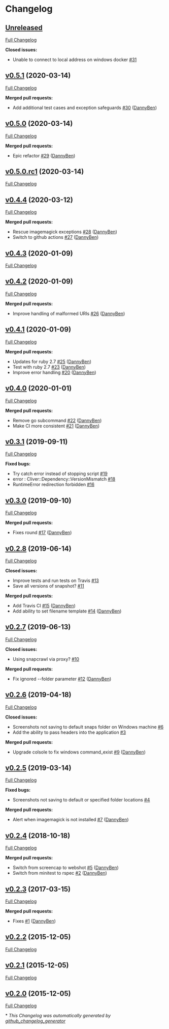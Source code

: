 # Changelog

## [Unreleased](https://github.com/DannyBen/snapcrawl/tree/HEAD)

[Full Changelog](https://github.com/DannyBen/snapcrawl/compare/v0.5.1...HEAD)

**Closed issues:**

- Unable to connect to local address on windows docker [\#31](https://github.com/DannyBen/snapcrawl/issues/31)

## [v0.5.1](https://github.com/DannyBen/snapcrawl/tree/v0.5.1) (2020-03-14)

[Full Changelog](https://github.com/DannyBen/snapcrawl/compare/v0.5.0...v0.5.1)

**Merged pull requests:**

- Add additional test cases and exception safeguards [\#30](https://github.com/DannyBen/snapcrawl/pull/30) ([DannyBen](https://github.com/DannyBen))

## [v0.5.0](https://github.com/DannyBen/snapcrawl/tree/v0.5.0) (2020-03-14)

[Full Changelog](https://github.com/DannyBen/snapcrawl/compare/v0.5.0.rc1...v0.5.0)

**Merged pull requests:**

- Epic refactor [\#29](https://github.com/DannyBen/snapcrawl/pull/29) ([DannyBen](https://github.com/DannyBen))

## [v0.5.0.rc1](https://github.com/DannyBen/snapcrawl/tree/v0.5.0.rc1) (2020-03-14)

[Full Changelog](https://github.com/DannyBen/snapcrawl/compare/v0.4.4...v0.5.0.rc1)

## [v0.4.4](https://github.com/DannyBen/snapcrawl/tree/v0.4.4) (2020-03-12)

[Full Changelog](https://github.com/DannyBen/snapcrawl/compare/v0.4.3...v0.4.4)

**Merged pull requests:**

- Rescue imagemagick exceptions [\#28](https://github.com/DannyBen/snapcrawl/pull/28) ([DannyBen](https://github.com/DannyBen))
- Switch to github actions [\#27](https://github.com/DannyBen/snapcrawl/pull/27) ([DannyBen](https://github.com/DannyBen))

## [v0.4.3](https://github.com/DannyBen/snapcrawl/tree/v0.4.3) (2020-01-09)

[Full Changelog](https://github.com/DannyBen/snapcrawl/compare/v0.4.2...v0.4.3)

## [v0.4.2](https://github.com/DannyBen/snapcrawl/tree/v0.4.2) (2020-01-09)

[Full Changelog](https://github.com/DannyBen/snapcrawl/compare/v0.4.1...v0.4.2)

**Merged pull requests:**

- Improve handling of malformed URIs [\#26](https://github.com/DannyBen/snapcrawl/pull/26) ([DannyBen](https://github.com/DannyBen))

## [v0.4.1](https://github.com/DannyBen/snapcrawl/tree/v0.4.1) (2020-01-09)

[Full Changelog](https://github.com/DannyBen/snapcrawl/compare/v0.4.0...v0.4.1)

**Merged pull requests:**

- Updates for ruby 2.7 [\#25](https://github.com/DannyBen/snapcrawl/pull/25) ([DannyBen](https://github.com/DannyBen))
- Test with ruby 2.7 [\#23](https://github.com/DannyBen/snapcrawl/pull/23) ([DannyBen](https://github.com/DannyBen))
- Improve error handling [\#20](https://github.com/DannyBen/snapcrawl/pull/20) ([DannyBen](https://github.com/DannyBen))

## [v0.4.0](https://github.com/DannyBen/snapcrawl/tree/v0.4.0) (2020-01-01)

[Full Changelog](https://github.com/DannyBen/snapcrawl/compare/v0.3.1...v0.4.0)

**Merged pull requests:**

- Remove go subcommand [\#22](https://github.com/DannyBen/snapcrawl/pull/22) ([DannyBen](https://github.com/DannyBen))
- Make CI more consistent [\#21](https://github.com/DannyBen/snapcrawl/pull/21) ([DannyBen](https://github.com/DannyBen))

## [v0.3.1](https://github.com/DannyBen/snapcrawl/tree/v0.3.1) (2019-09-11)

[Full Changelog](https://github.com/DannyBen/snapcrawl/compare/v0.3.0...v0.3.1)

**Fixed bugs:**

- Try catch error instead of stopping script [\#19](https://github.com/DannyBen/snapcrawl/issues/19)
- error : Cliver::Dependency::VersionMismatch [\#18](https://github.com/DannyBen/snapcrawl/issues/18)
- RuntimeError redirection forbidden [\#16](https://github.com/DannyBen/snapcrawl/issues/16)

## [v0.3.0](https://github.com/DannyBen/snapcrawl/tree/v0.3.0) (2019-09-10)

[Full Changelog](https://github.com/DannyBen/snapcrawl/compare/v0.2.8...v0.3.0)

**Merged pull requests:**

- Fixes round [\#17](https://github.com/DannyBen/snapcrawl/pull/17) ([DannyBen](https://github.com/DannyBen))

## [v0.2.8](https://github.com/DannyBen/snapcrawl/tree/v0.2.8) (2019-06-14)

[Full Changelog](https://github.com/DannyBen/snapcrawl/compare/v0.2.7...v0.2.8)

**Closed issues:**

- Improve tests and run tests on Travis [\#13](https://github.com/DannyBen/snapcrawl/issues/13)
- Save all versions of snapshot? [\#11](https://github.com/DannyBen/snapcrawl/issues/11)

**Merged pull requests:**

- Add Travis CI [\#15](https://github.com/DannyBen/snapcrawl/pull/15) ([DannyBen](https://github.com/DannyBen))
- Add ability to set filename template [\#14](https://github.com/DannyBen/snapcrawl/pull/14) ([DannyBen](https://github.com/DannyBen))

## [v0.2.7](https://github.com/DannyBen/snapcrawl/tree/v0.2.7) (2019-06-13)

[Full Changelog](https://github.com/DannyBen/snapcrawl/compare/v0.2.6...v0.2.7)

**Closed issues:**

- Using snapcrawl via proxy? [\#10](https://github.com/DannyBen/snapcrawl/issues/10)

**Merged pull requests:**

- Fix ignored --folder parameter [\#12](https://github.com/DannyBen/snapcrawl/pull/12) ([DannyBen](https://github.com/DannyBen))

## [v0.2.6](https://github.com/DannyBen/snapcrawl/tree/v0.2.6) (2019-04-18)

[Full Changelog](https://github.com/DannyBen/snapcrawl/compare/v0.2.5...v0.2.6)

**Closed issues:**

- Screenshots not saving to default snaps folder on Windows machine [\#6](https://github.com/DannyBen/snapcrawl/issues/6)
- Add the ability to pass headers into the application [\#3](https://github.com/DannyBen/snapcrawl/issues/3)

**Merged pull requests:**

- Upgrade colsole to fix windows command\_exist [\#9](https://github.com/DannyBen/snapcrawl/pull/9) ([DannyBen](https://github.com/DannyBen))

## [v0.2.5](https://github.com/DannyBen/snapcrawl/tree/v0.2.5) (2019-03-14)

[Full Changelog](https://github.com/DannyBen/snapcrawl/compare/v0.2.4...v0.2.5)

**Fixed bugs:**

- Screenshots not saving to default or specified folder locations [\#4](https://github.com/DannyBen/snapcrawl/issues/4)

**Merged pull requests:**

- Alert when imagemagick is not installed [\#7](https://github.com/DannyBen/snapcrawl/pull/7) ([DannyBen](https://github.com/DannyBen))

## [v0.2.4](https://github.com/DannyBen/snapcrawl/tree/v0.2.4) (2018-10-18)

[Full Changelog](https://github.com/DannyBen/snapcrawl/compare/v0.2.3...v0.2.4)

**Merged pull requests:**

- Switch from screencap to webshot [\#5](https://github.com/DannyBen/snapcrawl/pull/5) ([DannyBen](https://github.com/DannyBen))
- Switch from minitest to rspec [\#2](https://github.com/DannyBen/snapcrawl/pull/2) ([DannyBen](https://github.com/DannyBen))

## [v0.2.3](https://github.com/DannyBen/snapcrawl/tree/v0.2.3) (2017-03-15)

[Full Changelog](https://github.com/DannyBen/snapcrawl/compare/v0.2.2...v0.2.3)

**Merged pull requests:**

- Fixes [\#1](https://github.com/DannyBen/snapcrawl/pull/1) ([DannyBen](https://github.com/DannyBen))

## [v0.2.2](https://github.com/DannyBen/snapcrawl/tree/v0.2.2) (2015-12-05)

[Full Changelog](https://github.com/DannyBen/snapcrawl/compare/v0.2.1...v0.2.2)

## [v0.2.1](https://github.com/DannyBen/snapcrawl/tree/v0.2.1) (2015-12-05)

[Full Changelog](https://github.com/DannyBen/snapcrawl/compare/v0.2.0...v0.2.1)

## [v0.2.0](https://github.com/DannyBen/snapcrawl/tree/v0.2.0) (2015-12-05)

[Full Changelog](https://github.com/DannyBen/snapcrawl/compare/0710e5f8d5e45b5341ae4a9fa2212d5c76c72de4...v0.2.0)



\* *This Changelog was automatically generated by [github_changelog_generator](https://github.com/github-changelog-generator/github-changelog-generator)*
